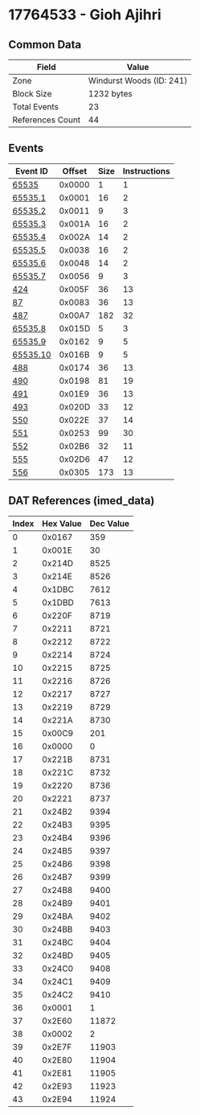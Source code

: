 # 17764533 - Gioh Ajihri

## Common Data

| Field            | Value                    |
|------------------|--------------------------|
| Zone             | Windurst Woods (ID: 241) |
| Block Size       | 1232 bytes               |
| Total Events     | 23                       |
| References Count | 44                       |

## Events

| Event ID                  | Offset   |   Size |   Instructions |
|---------------------------|----------|--------|----------------|
| [65535](./65535.md)       | 0x0000   |      1 |              1 |
| [65535.1](./65535.1.md)   | 0x0001   |     16 |              2 |
| [65535.2](./65535.2.md)   | 0x0011   |      9 |              3 |
| [65535.3](./65535.3.md)   | 0x001A   |     16 |              2 |
| [65535.4](./65535.4.md)   | 0x002A   |     14 |              2 |
| [65535.5](./65535.5.md)   | 0x0038   |     16 |              2 |
| [65535.6](./65535.6.md)   | 0x0048   |     14 |              2 |
| [65535.7](./65535.7.md)   | 0x0056   |      9 |              3 |
| [424](./424.md)           | 0x005F   |     36 |             13 |
| [87](./87.md)             | 0x0083   |     36 |             13 |
| [487](./487.md)           | 0x00A7   |    182 |             32 |
| [65535.8](./65535.8.md)   | 0x015D   |      5 |              3 |
| [65535.9](./65535.9.md)   | 0x0162   |      9 |              5 |
| [65535.10](./65535.10.md) | 0x016B   |      9 |              5 |
| [488](./488.md)           | 0x0174   |     36 |             13 |
| [490](./490.md)           | 0x0198   |     81 |             19 |
| [491](./491.md)           | 0x01E9   |     36 |             13 |
| [493](./493.md)           | 0x020D   |     33 |             12 |
| [550](./550.md)           | 0x022E   |     37 |             14 |
| [551](./551.md)           | 0x0253   |     99 |             30 |
| [552](./552.md)           | 0x02B6   |     32 |             11 |
| [555](./555.md)           | 0x02D6   |     47 |             12 |
| [556](./556.md)           | 0x0305   |    173 |             13 |

## DAT References (imed_data)

|   Index | Hex Value   |   Dec Value |
|---------|-------------|-------------|
|       0 | 0x0167      |         359 |
|       1 | 0x001E      |          30 |
|       2 | 0x214D      |        8525 |
|       3 | 0x214E      |        8526 |
|       4 | 0x1DBC      |        7612 |
|       5 | 0x1DBD      |        7613 |
|       6 | 0x220F      |        8719 |
|       7 | 0x2211      |        8721 |
|       8 | 0x2212      |        8722 |
|       9 | 0x2214      |        8724 |
|      10 | 0x2215      |        8725 |
|      11 | 0x2216      |        8726 |
|      12 | 0x2217      |        8727 |
|      13 | 0x2219      |        8729 |
|      14 | 0x221A      |        8730 |
|      15 | 0x00C9      |         201 |
|      16 | 0x0000      |           0 |
|      17 | 0x221B      |        8731 |
|      18 | 0x221C      |        8732 |
|      19 | 0x2220      |        8736 |
|      20 | 0x2221      |        8737 |
|      21 | 0x24B2      |        9394 |
|      22 | 0x24B3      |        9395 |
|      23 | 0x24B4      |        9396 |
|      24 | 0x24B5      |        9397 |
|      25 | 0x24B6      |        9398 |
|      26 | 0x24B7      |        9399 |
|      27 | 0x24B8      |        9400 |
|      28 | 0x24B9      |        9401 |
|      29 | 0x24BA      |        9402 |
|      30 | 0x24BB      |        9403 |
|      31 | 0x24BC      |        9404 |
|      32 | 0x24BD      |        9405 |
|      33 | 0x24C0      |        9408 |
|      34 | 0x24C1      |        9409 |
|      35 | 0x24C2      |        9410 |
|      36 | 0x0001      |           1 |
|      37 | 0x2E60      |       11872 |
|      38 | 0x0002      |           2 |
|      39 | 0x2E7F      |       11903 |
|      40 | 0x2E80      |       11904 |
|      41 | 0x2E81      |       11905 |
|      42 | 0x2E93      |       11923 |
|      43 | 0x2E94      |       11924 |
